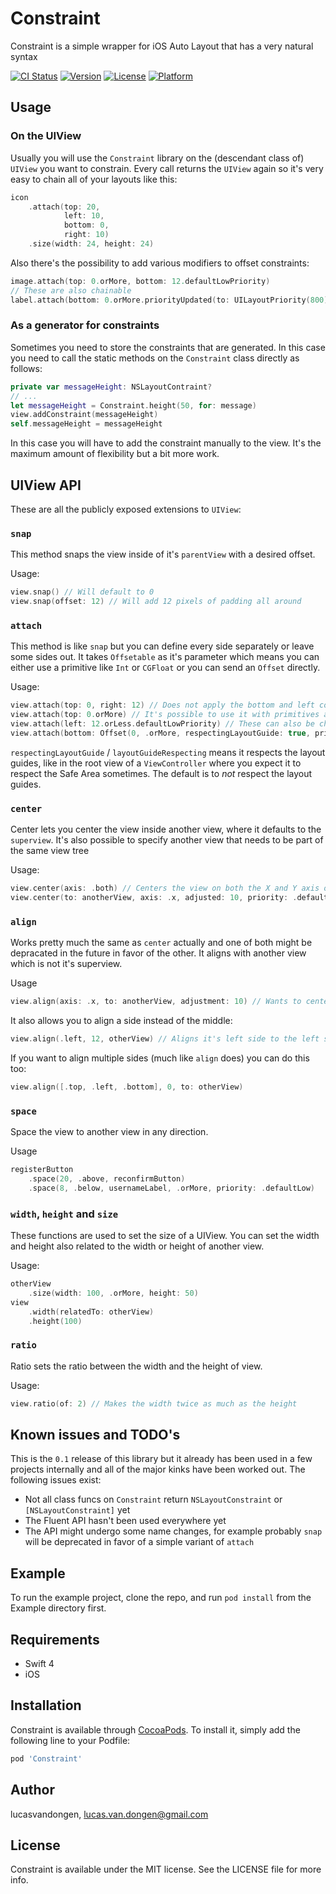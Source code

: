 # Constraint
Constraint is a simple wrapper for iOS Auto Layout that has a very natural syntax

[![CI Status](https://img.shields.io/travis/lucasvandongen/Constraint.svg?style=flat)](https://travis-ci.org/lucasvandongen/Constraint)
[![Version](https://img.shields.io/cocoapods/v/Constraint.svg?style=flat)](https://cocoapods.org/pods/Constraint)
[![License](https://img.shields.io/cocoapods/l/Constraint.svg?style=flat)](https://cocoapods.org/pods/Constraint)
[![Platform](https://img.shields.io/cocoapods/p/Constraint.svg?style=flat)](https://cocoapods.org/pods/Constraint)

## Usage
### On the UIView
Usually you will use the `Constraint` library on the (descendant class of) `UIView` you want to constrain. Every call returns the `UIView` again so it's very easy to chain all of your layouts like this:

```swift    
icon
    .attach(top: 20,
            left: 10,
            bottom: 0,
            right: 10)
    .size(width: 24, height: 24)
```

Also there's the possibility to add various modifiers to offset constraints:

```swift
image.attach(top: 0.orMore, bottom: 12.defaultLowPriority)
// These are also chainable
label.attach(bottom: 0.orMore.priorityUpdated(to: UILayoutPriority(800))
```

### As a generator for constraints
Sometimes you need to store the constraints that are generated. In this case you need to call the static methods on the `Constraint` class directly as follows:

```swift
private var messageHeight: NSLayoutContraint?
// ...
let messageHeight = Constraint.height(50, for: message)
view.addConstraint(messageHeight)
self.messageHeight = messageHeight
```
    
In this case you will have to add the constraint manually to the view. It's the maximum amount of flexibility but a bit more work.
## UIView API
These are all the publicly exposed extensions to `UIView`:
### `snap`
This method snaps the view inside of it's `parentView` with a desired offset. 

Usage:

```swift
view.snap() // Will default to 0
view.snap(offset: 12) // Will add 12 pixels of padding all around
```

### `attach`
This method is like `snap` but you can define every side separately or leave some sides out. It takes `Offsetable` as it's parameter which means you can either use a primitive like `Int` or `CGFloat` or you can send an `Offset` directly. 

Usage:

```swift
view.attach(top: 0, right: 12) // Does not apply the bottom and left constraints
view.attach(top: 0.orMore) // It's possible to use it with primitives and still modify the priority or relation type
view.attach(left: 12.orLess.defaultLowPriority) // These can also be chained
view.attach(bottom: Offset(0, .orMore, respectingLayoutGuide: true, priority: .defaultLow)) // Means the same as view.attach(bottom: 0.orMore.layoutGuideRespecting.defaultLowPriority)
```
`respectingLayoutGuide` / `layoutGuideRespecting` means it respects the layout guides, like in the root view of a `ViewController` where you expect it to respect the Safe Area sometimes. The default is to *not* respect the layout guides.

### `center`
Center lets you center the view inside another view, where it defaults to the `superview`. It's also possible to specify another view that needs to be part of the same view tree

Usage:

```swift
view.center(axis: .both) // Centers the view on both the X and Y axis of it's superview
view.center(to: anotherView, axis: .x, adjusted: 10, priority: .defaultLow) // Wants to center it's X to anotherView, then adjusts it +10 pixels and applies a low priority to it
```
### `align`
Works pretty much the same as `center` actually and one of both might be depracated in the future in favor of the other. It aligns with another view which is not it's superview.

Usage
```swift
view.align(axis: .x, to: anotherView, adjustment: 10) // Wants to center it's X to anotherView, then adjusts it +10 pixels
```

It also allows you to align a side instead of the middle:
```swift
view.align(.left, 12, otherView) // Aligns it's left side to the left side of otherView + 12 pixels
```

If you want to align multiple sides (much like `align` does) you can do this too:
```swift
view.align([.top, .left, .bottom], 0, to: otherView)
```

### `space`
Space the view to another view in any direction.

Usage
```swift
registerButton
    .space(20, .above, reconfirmButton)
    .space(8, .below, usernameLabel, .orMore, priority: .defaultLow)
```
### `width`, `height` and `size`
These functions are used to set the size of a UIView. You can set the width and height also related to the width or height of another view.

Usage:
```swift
otherView
    .size(width: 100, .orMore, height: 50)
view
    .width(relatedTo: otherView)
    .height(100)
```

### `ratio`
Ratio sets the ratio between the width and the height of view.

Usage:
```swift
view.ratio(of: 2) // Makes the width twice as much as the height
```

## Known issues and TODO's
This is the `0.1` release of this library but it already has been used in a few projects internally and all of the major kinks have been worked out. The following issues exist:

* Not all class funcs on `Constraint` return `NSLayoutConstraint` or `[NSLayoutConstraint]` yet
* The Fluent API hasn't been used everywhere yet
* The API might undergo some name changes, for example probably `snap` will be deprecated in favor of a simple variant of `attach`

## Example

To run the example project, clone the repo, and run `pod install` from the Example directory first.

## Requirements
* Swift 4
* iOS

## Installation

Constraint is available through [CocoaPods](https://cocoapods.org). To install
it, simply add the following line to your Podfile:

```ruby
pod 'Constraint'
```

## Author

lucasvandongen, lucas.van.dongen@gmail.com

## License

Constraint is available under the MIT license. See the LICENSE file for more info.
